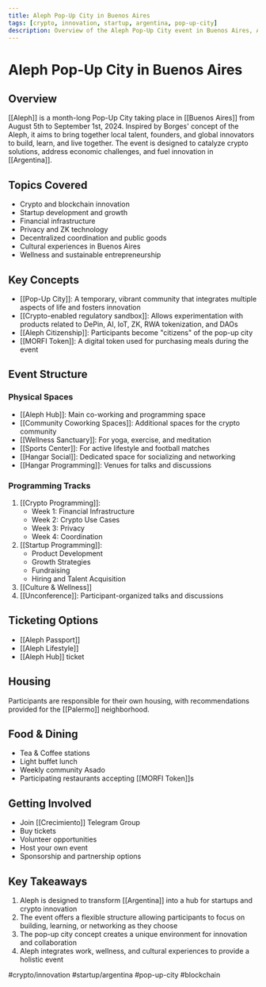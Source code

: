 ```yaml
---
title: Aleph Pop-Up City in Buenos Aires
tags: [crypto, innovation, startup, argentina, pop-up-city]
description: Overview of the Aleph Pop-Up City event in Buenos Aires, August 2024
---
```


# Aleph Pop-Up City in Buenos Aires

## Overview

[[Aleph]] is a month-long Pop-Up City taking place in [[Buenos Aires]] from August 5th to September 1st, 2024. Inspired by Borges' concept of the Aleph, it aims to bring together local talent, founders, and global innovators to build, learn, and live together. The event is designed to catalyze crypto solutions, address economic challenges, and fuel innovation in [[Argentina]].

## Topics Covered

- Crypto and blockchain innovation
- Startup development and growth
- Financial infrastructure
- Privacy and ZK technology
- Decentralized coordination and public goods
- Cultural experiences in Buenos Aires
- Wellness and sustainable entrepreneurship

## Key Concepts

- [[Pop-Up City]]: A temporary, vibrant community that integrates multiple aspects of life and fosters innovation
- [[Crypto-enabled regulatory sandbox]]: Allows experimentation with products related to DePin, AI, IoT, ZK, RWA tokenization, and DAOs
- [[Aleph Citizenship]]: Participants become "citizens" of the pop-up city
- [[MORFI Token]]: A digital token used for purchasing meals during the event

## Event Structure

### Physical Spaces
- [[Aleph Hub]]: Main co-working and programming space
- [[Community Coworking Spaces]]: Additional spaces for the crypto community
- [[Wellness Sanctuary]]: For yoga, exercise, and meditation
- [[Sports Center]]: For active lifestyle and football matches
- [[Hangar Social]]: Dedicated space for socializing and networking
- [[Hangar Programming]]: Venues for talks and discussions

### Programming Tracks
1. [[Crypto Programming]]:
   - Week 1: Financial Infrastructure
   - Week 2: Crypto Use Cases
   - Week 3: Privacy
   - Week 4: Coordination
2. [[Startup Programming]]:
   - Product Development
   - Growth Strategies
   - Fundraising
   - Hiring and Talent Acquisition
3. [[Culture & Wellness]]
4. [[Unconference]]: Participant-organized talks and discussions

## Ticketing Options
- [[Aleph Passport]]
- [[Aleph Lifestyle]]
- [[Aleph Hub]] ticket

## Housing
Participants are responsible for their own housing, with recommendations provided for the [[Palermo]] neighborhood.

## Food & Dining
- Tea & Coffee stations
- Light buffet lunch
- Weekly community Asado
- Participating restaurants accepting [[MORFI Token]]s

## Getting Involved
- Join [[Crecimiento]] Telegram Group
- Buy tickets
- Volunteer opportunities
- Host your own event
- Sponsorship and partnership options

## Key Takeaways

1. Aleph is designed to transform [[Argentina]] into a hub for startups and crypto innovation
2. The event offers a flexible structure allowing participants to focus on building, learning, or networking as they choose
3. The pop-up city concept creates a unique environment for innovation and collaboration
4. Aleph integrates work, wellness, and cultural experiences to provide a holistic event

#crypto/innovation #startup/argentina #pop-up-city #blockchain